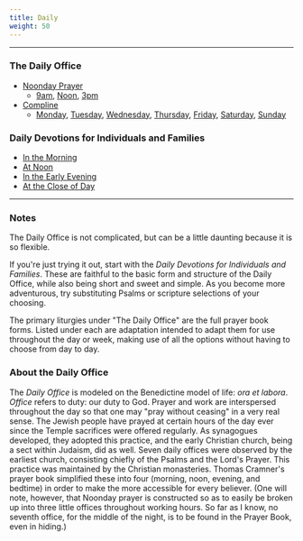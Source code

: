 ```yaml
---
title: Daily
weight: 50
---
```

--------
### The Daily Office
* [Noonday Prayer](noonday)
    * [9am](noonday-terce), [Noon](noonday-sext), [3pm](noonday-none)
* [Compline](compline)
    * [Monday](compline1), [Tuesday](compline2), [Wednesday](compline3), [Thursday](compline4), [Friday](compline3), [Saturday](complinesat), [Sunday](compline4)


### Daily Devotions for Individuals and Families
- [In the Morning](dd-morning)
- [At Noon](dd-noon)
- [In the Early Evening](dd-evening)
- [At the Close of Day](dd-night)

--------
### Notes
The Daily Office is not complicated, but can be a little daunting because it is so flexible.

If you're just trying it out, start with the *Daily Devotions for Individuals and Families*. These are faithful to the basic form and structure of the Daily Office, while also being short and sweet and simple. As you become more adventurous, try substituting Psalms or scripture selections of your choosing.

The primary liturgies under "The Daily Office" are the full prayer book forms. Listed under each are adaptation intended to adapt them for use throughout the day or week, making use of all the options without having to choose from day to day.

### About the Daily Office
The _Daily Office_ is modeled on the Benedictine model of life: _ora et labora_. _Office_ refers to duty: our duty to God. Prayer and work are interspersed throughout the day so that one may "pray without ceasing" in a very real sense. The Jewish people have prayed at certain hours of the day ever since the Temple sacrifices were offered regularly. As synagogues developed, they adopted this practice, and the early Christian church, being a sect within Judaism, did as well. Seven daily offices were observed by the earliest church, consisting chiefly of the Psalms and the Lord's Prayer. This practice was maintained by the Christian monasteries. Thomas Cramner's prayer book simplified these into four (morning, noon, evening, and bedtime) in order to make the more accessible for every believer. (One will note, however, that Noonday prayer is constructed so as to easily be broken up into three little offices throughout working hours. So far as I know, no seventh office, for the middle of the night, is to be found in the Prayer Book, even in hiding.)
